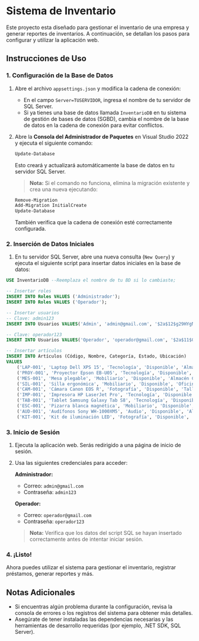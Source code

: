# Sistema de Inventario
Este proyecto esta diseñado para gestionar el inventario de una empresa y generar reportes de inventarios. A continuación, se detallan los pasos para configurar y utilizar la aplicación web.

## **Instrucciones de Uso**

### **1. Configuración de la Base de Datos**
1. Abre el archivo `appsettings.json` y modifica la cadena de conexión:
   - En el campo `Server=TUSERVIDOR`, ingresa el nombre de tu servidor de SQL Server.
   - Si ya tienes una base de datos llamada `InventarioDB` en tu sistema de gestión de bases de datos (SGBD), cambia el nombre de la base de datos en la cadena de conexión para evitar conflictos.

2. Abre la **Consola del Administrador de Paquetes** en Visual Studio 2022 y ejecuta el siguiente comando:
   ```bash
   Update-Database
   ```
   Esto creará y actualizará automáticamente la base de datos en tu servidor SQL Server.

   > **Nota:** Si el comando no funciona, elimina la migración existente y crea una nueva ejecutando:
   ```bash
   Remove-Migration
   Add-Migration InitialCreate
   Update-Database
   ```
   También verifica que la cadena de conexión esté correctamente configurada.

### **2. Inserción de Datos Iniciales**
1. En tu servidor SQL Server, abre una nueva consulta (`New Query`) y ejecuta el siguiente script para insertar datos iniciales en la base de datos:

```sql
USE InventarioDB --Reemplaza el nombre de tu BD si lo cambiaste;

-- Insertar roles
INSERT INTO Roles VALUES ('Administrador');
INSERT INTO Roles VALUES ('Operador');

-- Insertar usuarios
-- Clave: admin123
INSERT INTO Usuarios VALUES('Admin', 'admin@gmail.com', '$2a$12$g29HYgNkU3FjOORi3OXYyOrQ9pQFN8rGrkE3pDw6bFxk8WLlNkoqy', 1);

-- Clave: operador123
INSERT INTO Usuarios VALUES('Operador', 'operador@gmail.com', '$2a$11$GDEMBC/Yp4lUgHAzx9shZeIZ2b5yUUDAvZfAjacH/ULRIrhiz7V/i', 2);

-- Insertar artículos
INSERT INTO Artículos (Código, Nombre, Categoría, Estado, Ubicación)
VALUES 
    ('LAP-001', 'Laptop Dell XPS 15', 'Tecnología', 'Disponible', 'Almacén A'),
    ('PROY-001', 'Proyector Epson EB-U05', 'Tecnología', 'Disponible', 'Almacén B'),
    ('MES-001', 'Mesa plegable', 'Mobiliario', 'Disponible', 'Almacén C'),
    ('SIL-001', 'Silla ergonómica', 'Mobiliario', 'Disponible', 'Oficina 201'),
    ('CAM-001', 'Cámara Canon EOS R', 'Fotografía', 'Disponible', 'Taller'),
    ('IMP-001', 'Impresora HP LaserJet Pro', 'Tecnología', 'Disponible', 'Almacén A'),
    ('TAB-001', 'Tablet Samsung Galaxy Tab S8', 'Tecnología', 'Disponible', 'Oficina 102'),
    ('ESC-001', 'Pizarra blanca magnética', 'Mobiliario', 'Disponible', 'Sala de Reuniones 3'),
    ('AUD-001', 'Audífonos Sony WH-1000XM5', 'Audio', 'Disponible', 'Almacén B'),
    ('KIT-001', 'Kit de iluminación LED', 'Fotografía', 'Disponible', 'Taller');
```

### **3. Inicio de Sesión**
1. Ejecuta la aplicación web. Serás redirigido a una página de inicio de sesión.
2. Usa las siguientes credenciales para acceder:

   **Administrador:**
   - Correo: `admin@gmail.com`
   - Contraseña: `admin123`

   **Operador:**
   - Correo: `operador@gmail.com`
   - Contraseña: `operador123`

   > **Nota:** Verifica que los datos del script SQL se hayan insertado correctamente antes de intentar iniciar sesión.


### **4. ¡Listo!**
Ahora puedes utilizar el sistema para gestionar el inventario, registrar préstamos, generar reportes y más.

## **Notas Adicionales**
- Si encuentras algún problema durante la configuración, revisa la consola de errores o los registros del sistema para obtener más detalles.
- Asegúrate de tener instaladas las dependencias necesarias y las herramientas de desarrollo requeridas (por ejemplo, .NET SDK, SQL Server).
